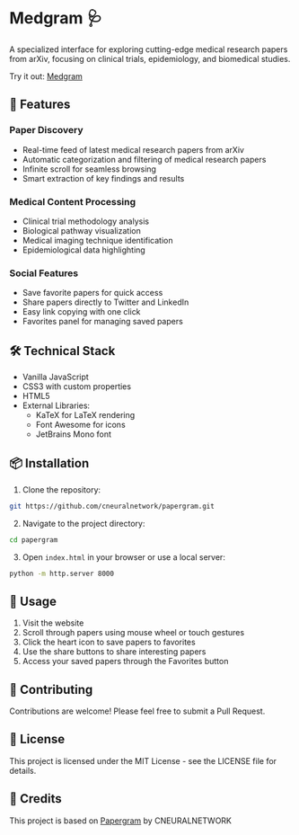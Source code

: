 # Medgram 🩺

A specialized interface for exploring cutting-edge medical research papers from arXiv, focusing on clinical trials, epidemiology, and biomedical studies.

Try it out: [Medgram](https://papergram.netlify.app/)

## 🌟 Features

### Paper Discovery
- Real-time feed of latest medical research papers from arXiv
- Automatic categorization and filtering of medical research papers
- Infinite scroll for seamless browsing
- Smart extraction of key findings and results

### Medical Content Processing
- Clinical trial methodology analysis
- Biological pathway visualization
- Medical imaging technique identification
- Epidemiological data highlighting

### Social Features
- Save favorite papers for quick access
- Share papers directly to Twitter and LinkedIn
- Easy link copying with one click
- Favorites panel for managing saved papers

## 🛠️ Technical Stack

- Vanilla JavaScript
- CSS3 with custom properties
- HTML5
- External Libraries:
  - KaTeX for LaTeX rendering
  - Font Awesome for icons
  - JetBrains Mono font

## 📦 Installation

1. Clone the repository:
```bash
git https://github.com/cneuralnetwork/papergram.git
```

2. Navigate to the project directory:
```bash
cd papergram
```

3. Open `index.html` in your browser or use a local server:
```bash
python -m http.server 8000
```

## 🚀 Usage

1. Visit the website
2. Scroll through papers using mouse wheel or touch gestures
3. Click the heart icon to save papers to favorites
4. Use the share buttons to share interesting papers
5. Access your saved papers through the Favorites button

## 🤝 Contributing

Contributions are welcome! Please feel free to submit a Pull Request.

## 📄 License

This project is licensed under the MIT License - see the LICENSE file for details.

## 👏 Credits

This project is based on [Papergram](https://github.com/cneuralnetwork/papergram) by CNEURALNETWORK
